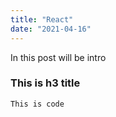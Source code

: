 ```yaml
---
title: "React"
date: "2021-04-16"
---
```


In this post will be intro

### This is h3 title

`This is code`
